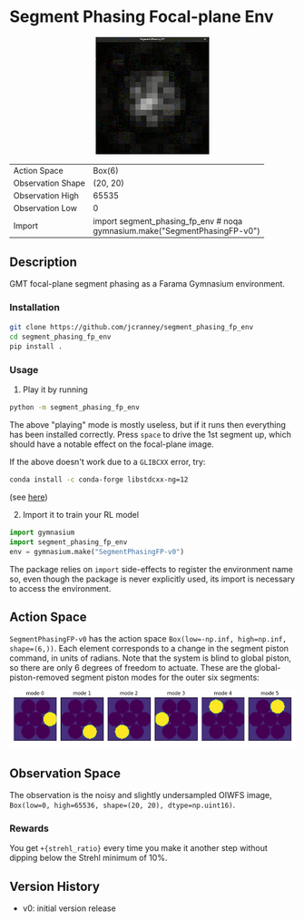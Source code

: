 # Segment Phasing Focal-plane Env

<p align="center">
    <img style="width:200px" src="https://raw.githubusercontent.com/jcranney/segment-phasing-fp-env/main/segment_phasing_fp_env/images/loop_closed_fake.GIF"
        alt="loop closing fake"/>
</p>

<table>
    <tbody>
        <tr>
            <td>Action Space</td>
            <td>Box(6)</td>
        </tr>
        <tr>
            <td>Observation Shape</td>
            <td>(20, 20)</td>
        </tr>
        <tr>
            <td>Observation High</td>
            <td>65535</td>
        </tr>
        <tr>
            <td>Observation Low</td>
            <td>0</td>
        </tr>
        <tr>
            <td>Import</td>
            <td>import segment_phasing_fp_env  # noqa<br/>gymnasium.make("SegmentPhasingFP-v0")</td>
        </tr>
    </tbody>
</table>

## Description

GMT focal-plane segment phasing as a Farama Gymnasium environment.

### Installation

```bash
git clone https://github.com/jcranney/segment_phasing_fp_env
cd segment_phasing_fp_env
pip install .
```

### Usage

1. Play it by running

```bash
python -m segment_phasing_fp_env
```

The above "playing" mode is mostly useless, but if it runs then everything has been installed correctly. Press `space` to drive the 1st segment up, which should have a notable effect on the focal-plane image. 

If the above doesn't work due to a `GLIBCXX` error, try:
```bash
conda install -c conda-forge libstdcxx-ng=12
```
(see [here](https://github.com/microsoft/DeepSpeed/issues/2886))

2. Import it to train your RL model

```python
import gymnasium
import segment_phasing_fp_env
env = gymnasium.make("SegmentPhasingFP-v0")
```

The package relies on ```import``` side-effects to register the environment
name so, even though the package is never explicitly used, its import is
necessary to access the environment.

## Action Space

`SegmentPhasingFP-v0` has the action space `Box(low=-np.inf, high=np.inf, shape=(6,))`. Each element corresponds to a change in the segment piston command, in units of radians. Note that the system is blind to global piston, so there are only 6 degrees of freedom to actuate. These are the global-piston-removed segment piston modes for the outer six segments:

<p align="center">
    <img src="https://raw.githubusercontent.com/jcranney/segment-phasing-fp-env/main/segment_phasing_fp_env/images/modes.png"
        alt="modes.png"/>
</p>


## Observation Space

The observation is the noisy and slightly undersampled OIWFS image, `Box(low=0, high=65536, shape=(20, 20), dtype=np.uint16)`.

### Rewards

You get `+{strehl_ratio}` every time you make it another step without dipping below the Strehl minimum of 10%.

## Version History

- v0: initial version release
